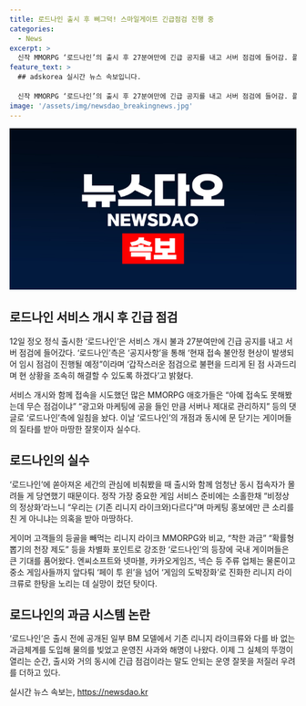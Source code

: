 ```yaml
---
title: 로드나인 출시 후 삐그덕! 스마일게이트 긴급점검 진행 중
categories:
  - News
excerpt: >
  신작 MMORPG ‘로드나인’의 출시 후 27분여만에 긴급 공지를 내고 서버 점검에 들어감. 플레이어들은 접속조차 불가능한 상황에 실망과 불만을 토로함. 게임사는 미리부터 기대를 모았던 ‘로드나인’의 실수를 인정하며, 운영 상태를 빠르게 개선하겠다는 입장을 밝힘. 이에 대한 게이머들의 기대와 실망, 그리고 게임산업의 현 상황에 대한 적절한 비판이 진행 중임.
feature_text: >
  ## adskorea 실시간 뉴스 속보입니다.

  신작 MMORPG ‘로드나인’의 출시 후 27분여만에 긴급 공지를 내고 서버 점검에 들어감. 플레이어들은 접속조차 불가능한 상황에 실망과 불만을 토로함. 게임사는 미리부터 기대를 모았던 ‘로드나인’의 실수를 인정하며, 운영 상태를 빠르게 개선하겠다는 입장을 밝힘. 이에 대한 게이머들의 기대와 실망, 그리고 게임산업의 현 상황에 대한 적절한 비판이 진행 중임.
image: '/assets/img/newsdao_breakingnews.jpg'
---
```


<p><img src="/assets/img/newsdao_breakingnews.jpg" alt="adskorea 속보" /></p>

<h2 data-ke-size="size26">로드나인 서비스 개시 후 긴급 점검</h2>

<p data-ke-size="size16">12일 정오 정식 출시한 ‘로드나인’은 서비스 개시 불과 27분여만에 긴급 공지를 내고 서버 점검에 들어갔다. ‘로드나인’측은 ‘공지사항’을 통해 ‘현재 접속 불안정 현상이 발생되어 임시 점검이 진행될 예정”이라며 ‘갑작스러운 점검으로 불편을 드리게 된 점 사과드리며 현 상황을 조속히 해결할 수 있도록 하겠다’고 밝혔다.</p>

<p data-ke-size="size16">서비스 개시와 함께 접속을 시도했던 많은 MMORPG 애호가들은 “아예 접속도 못해봤는데 무슨 점검이냐” “광고와 마케팅에 공을 들인 만큼 서버나 제대로 관리하지” 등의 댓글로 ‘로드나인’측에 일침을 놨다. 이날 ‘로드나인’의 개점과 동시에 문 닫기는 게이머들의 질타를 받아 마땅한 잘못이자 실수다.</p>

<h2 data-ke-size="size26">로드나인의 실수</h2>

<p data-ke-size="size16">‘로드나인’에 쏟아져온 세간의 관심에 비춰봤을 때 출시와 함께 엄청난 동시 접속자가 몰려들 게 당연했기 때문이다. 정작 가장 중요한 게임 서비스 준비에는 소홀한채 “비정상의 정상화’라느니 “우리는 (기존 리니지 라이크와)다르다”며 마케팅 홍보에만 큰 소리를 친 게 아니냐는 의혹을 받아 마땅하다.</p>

<p data-ke-size="size16">게이머 고객들의 등골을 빼먹는 리니지 라이크 MMORPG와 비교, “착한 과금” “확률형 뽑기의 천장 제도” 등을 차별화 포인트로 강조한 ‘로드나인’의 등장에 국내 게이머들은 큰 기대를 품어왔다. 엔씨소프트와 넷마블, 카카오게임즈, 넥슨 등 주류 업체는 물론이고 중소 게임사들까지 앞다퉈 ‘페이 투 윈’을 넘어 ‘게임의 도박장화’로 진화한 리니지 라이크류로 한탕을 노리는 데 실망이 컸던 탓이다.</p>

<h2 data-ke-size="size26">로드나인의 과금 시스템 논란</h2>

<p data-ke-size="size16">‘로드나인’은 출시 전에 공개된 일부 BM 모델에서 기존 리니지 라이크류와 다를 바 없는 과금체계를 도입해 물의를 빚었고 운영진 사과와 해명이 나왔다. 이제 그 실체의 뚜껑이 열리는 순간, 출시와 거의 동시에 긴급 점검이라는 말도 안되는 운영 잘못을 저질러 우려를 더하고 있다.</p>
실시간 뉴스 속보는, <a href="https://newsdao.kr" rel="dofollow">https://newsdao.kr</a>


